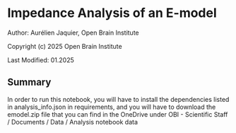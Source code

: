 # Impedance Analysis of an E-model

Author: Aurélien Jaquier, Open Brain Institute

Copyright (c) 2025 Open Brain Institute

Last Modified: 01.2025

## Summary
In order to run this notebook, you will have to install the dependencies listed in analysis_info.json in requirements, and you will have to download the emodel.zip file that you can find in the OneDrive under OBI - Scientific Staff / Documents / Data / Analysis notebook data
